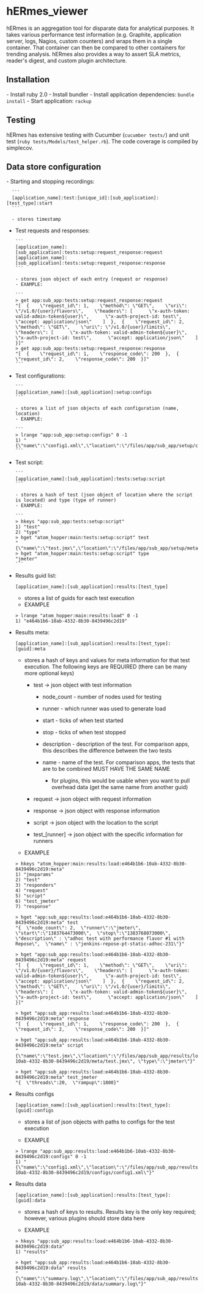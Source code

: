 hERmes_viewer
=============

hERmes is an aggregation tool for disparate data for analytical purposes.  It takes various performance test information (e.g. Graphite, application server, logs, Nagios, custom counters) and wraps them in a single container.  That container can then be compared to other containers for trending analysis.  hERmes also provides a way to assert SLA metrics, reader's digest, and custom plugin architecture.

<h2>Installation</h2>
- Install ruby 2.0
- Install bundler
- Install application dependencies:
    <code>bundle install</code>
- Start application:
    <code>rackup</code>

<h2>Testing</h2>
hERmes has extensive testing with Cucumber (<code>cucumber tests/</code>) and unit test (<code>ruby tests/Models/test_helper.rb</code>).  The code coverage is compiled by simplecov.

<h2>Data store configuration</h2>
- Starting and stopping recordings:

      ```
      [application_name]:test:[unique_id]:[sub_application]:[test_type]:start
      ```
      
      - stores timestamp
      
- Test requests and responses:

      ```
      [application_name]:[sub_application]:tests:setup:request_response:request
      [application_name]:[sub_application]:tests:setup:request_response:response
      ```
      
      - stores json object of each entry (request or response)
	  - EXAMPLE:
	  
	  ```
      > get app:sub_app:tests:setup:request_response:request
      "[  {    \"request_id\": 1,    \"method\": \"GET\",    \"uri\": \"/v1.0/{user}/flavors\",    \"headers\": [      \"x-auth-token: valid-admin-token${user}\",      \"x-auth-project-id: test\",      \"accept: application/json\"    ]  },  {    \"request_id\": 2,    \"method\": \"GET\",    \"uri\": \"/v1.0/{user}/limits\",    \"headers\": [      \"x-auth-token: valid-admin-token${user}\",      \"x-auth-project-id: test\",      \"accept: application/json\"    ]  }]"
      > get app:sub_app:tests:setup:request_response:response
      "[  {    \"request_id\": 1,    \"response_code\": 200  },  {    \"request_id\": 2,    \"response_code\": 200  }]"
	  ```

- Test configurations:

      ```
      [application_name]:[sub_application]:setup:configs
      ```
      
      - stores a list of json objects of each configuration (name, location)
	  - EXAMPLE:
	  
	  ```
      > lrange "app:sub_app:setup:configs" 0 -1
      1) "{\"name\":\"config1.xml\",\"location\":\"/files/app/sub_app/setup/configs/config1.xml\"}"
	  ```

- Test script:

      ```
      [application_name]:[sub_application]:tests:setup:script
      ```
      
      - stores a hash of test (json object of location where the script is located) and type (type of runner)
	  - EXAMPLE:
	  
	  ```
      > hkeys "app:sub_app:tests:setup:script"
      1) "test"
	  2) "type"
      > hget "atom_hopper:main:tests:setup:script" test
      "{\"name\":\"test.jmx\",\"location\":\"/files/app/sub_app/setup/meta/test.jmx\"}"
      > hget "atom_hopper:main:tests:setup:script" type
      "jmeter"
	  ```

- Results guid list:

    ```
    [application_name]:[sub_application]:results:[test_type]
    ```
    
    - stores a list of guids for each test execution
    - EXAMPLE

    ```
    > lrange "atom_hopper:main:results:load" 0 -1
    1) "e464b1b6-10ab-4332-8b30-8439496c2d19"  
    ```

- Results meta:

    ```
    [application_name]:[sub_application]:results:[test_type]:[guid]:meta
    ```
    
    - stores a hash of keys and values for meta information for that test execution.  The following keys are REQUIRED (there can be many more optional keys)

        -  test -> json object with test information
        
            - node_count - number of nodes used for testing
            - runner - which runner was used to generate load
            - start - ticks of when test started
            - stop - ticks of when test stopped
            - description - description of the test.  For comparison apps, this describes the difference between the two tests
            - name - name of the test.  For comparison apps, the tests that are to be combined MUST HAVE THE SAME NAME
            
                - for plugins, this would be usable when you want to pull overhead data (get the same name from another guid)
                
        - request -> json object with request information
        - response -> json object with response information
        - script -> json object with the location to the script
        - test_[runner] -> json object with the specific information for runners
        
    - EXAMPLE

    ```
	> hkeys "atom_hopper:main:results:load:e464b1b6-10ab-4332-8b30-8439496c2d19:meta"
	1) "jmxparams"
	2) "test"
	3) "responders"
	4) "request"
	5) "script"
	6) "test_jmeter"
	7) "response"

	> hget "app:sub_app:results:load:e464b1b6-10ab-4332-8b30-8439496c2d19:meta" test
	"{  \"node_count\": 2,  \"runner\":\"jmeter\",  \"start\":\"1383764473000\",  \"stop\":\"1383768073000\",  \"description\" : \"adhoc test with performance flavor #1 with Repose\",  \"name\" : \"jenkins-repose-pt-static-adhoc-231\"}"

	> hget "app:sub_app:results:load:e464b1b6-10ab-4332-8b30-8439496c2d19:meta" request
	"[  {    \"request_id\": 1,    \"method\": \"GET\",    \"uri\": \"/v1.0/{user}/flavors\",    \"headers\": [      \"x-auth-token: valid-admin-token${user}\",      \"x-auth-project-id: test\",      \"accept: application/json\"    ]  },  {    \"request_id\": 2,    \"method\": \"GET\",    \"uri\": \"/v1.0/{user}/limits\",    \"headers\": [      \"x-auth-token: valid-admin-token${user}\",      \"x-auth-project-id: test\",      \"accept: application/json\"    ]  }]"

	> hget "app:sub_app:results:load:e464b1b6-10ab-4332-8b30-8439496c2d19:meta" response
	"[  {    \"request_id\": 1,    \"response_code\": 200  },  {    \"request_id\": 2,    \"response_code\": 200  }]"

	> hget "app:sub_app:results:load:e464b1b6-10ab-4332-8b30-8439496c2d19:meta" script
	"{\"name\":\"test.jmx\",\"location\":\"/files/app/sub_app/results/load/e464b1b6-10ab-4332-8b30-8439496c2d19/meta/test.jmx\", \"type\":\"jmeter\"}"
	
	> hget "app:sub_app:results:load:e464b1b6-10ab-4332-8b30-8439496c2d19:meta" test_jmeter
	"{  \"threads\":20,  \"rampup\":1800}"
    ```
    
- Results configs

    ```
    [application_name]:[sub_application]:results:[test_type]:[guid]:configs
    ```
    
    - stores a list of json objects with paths to configs for the test execution
        
    - EXAMPLE

    ```
	> lrange "app:sub_app:results:load:e464b1b6-10ab-4332-8b30-8439496c2d19:configs" 0 -1
	1) "{\"name\":\"config1.xml\",\"location\":\"/files/app/sub_app/results/load/e464b1b6-10ab-4332-8b30-8439496c2d19/configs/config1.xml\"}"
    ```
    
- Results data

    ```
    [application_name]:[sub_application]:results:[test_type]:[guid]:data
    ```
    
    - stores a hash of keys to results.  Results key is the only key required; however, various plugins should store data here
        
    - EXAMPLE

    ```
	> hkeys "app:sub_app:results:load:e464b1b6-10ab-4332-8b30-8439496c2d19:data"
	1) "results"
	
	> hget "app:sub_app:results:load:e464b1b6-10ab-4332-8b30-8439496c2d19:data" results
	"{\"name\":\"summary.log\",\"location\":\"/files/app/sub_app/results/load/e464b1b6-10ab-4332-8b30-8439496c2d19/data/summary.log\"}"
    ```
